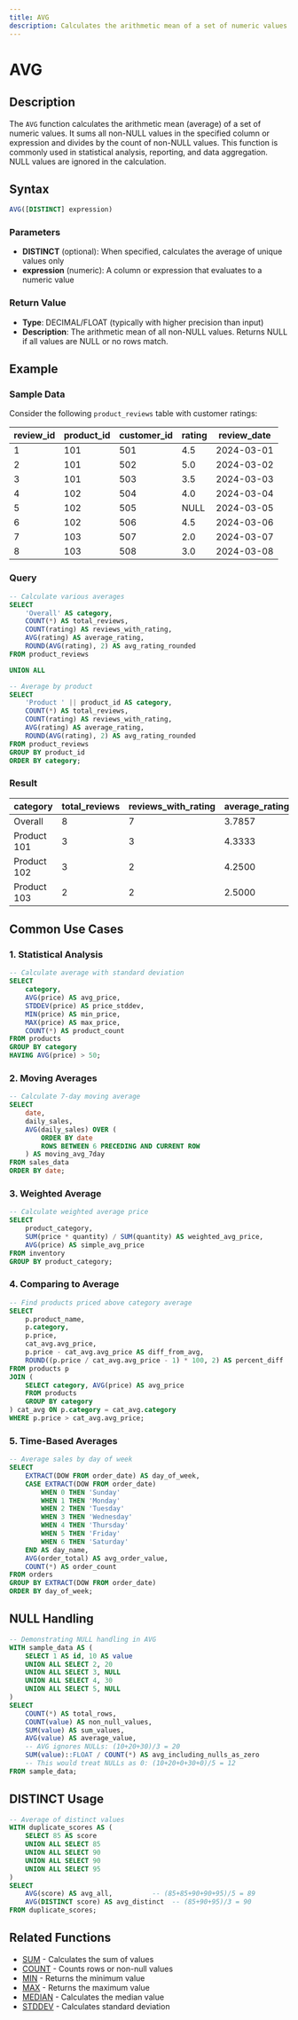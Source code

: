 ```yaml
---
title: AVG
description: Calculates the arithmetic mean of a set of numeric values
---
```


# AVG

## Description
The `AVG` function calculates the arithmetic mean (average) of a set of numeric values. It sums all non-NULL values in the specified column or expression and divides by the count of non-NULL values. This function is commonly used in statistical analysis, reporting, and data aggregation. NULL values are ignored in the calculation.

## Syntax
```sql
AVG([DISTINCT] expression)
```

### Parameters
- **DISTINCT** (optional): When specified, calculates the average of unique values only
- **expression** (numeric): A column or expression that evaluates to a numeric value

### Return Value
- **Type**: DECIMAL/FLOAT (typically with higher precision than input)
- **Description**: The arithmetic mean of all non-NULL values. Returns NULL if all values are NULL or no rows match.

## Example

### Sample Data
Consider the following `product_reviews` table with customer ratings:

| review_id | product_id | customer_id | rating | review_date |
|-----------|------------|-------------|--------|-------------|
| 1         | 101        | 501         | 4.5    | 2024-03-01  |
| 2         | 101        | 502         | 5.0    | 2024-03-02  |
| 3         | 101        | 503         | 3.5    | 2024-03-03  |
| 4         | 102        | 504         | 4.0    | 2024-03-04  |
| 5         | 102        | 505         | NULL   | 2024-03-05  |
| 6         | 102        | 506         | 4.5    | 2024-03-06  |
| 7         | 103        | 507         | 2.0    | 2024-03-07  |
| 8         | 103        | 508         | 3.0    | 2024-03-08  |

### Query
```sql
-- Calculate various averages
SELECT 
    'Overall' AS category,
    COUNT(*) AS total_reviews,
    COUNT(rating) AS reviews_with_rating,
    AVG(rating) AS average_rating,
    ROUND(AVG(rating), 2) AS avg_rating_rounded
FROM product_reviews

UNION ALL

-- Average by product
SELECT 
    'Product ' || product_id AS category,
    COUNT(*) AS total_reviews,
    COUNT(rating) AS reviews_with_rating,
    AVG(rating) AS average_rating,
    ROUND(AVG(rating), 2) AS avg_rating_rounded
FROM product_reviews
GROUP BY product_id
ORDER BY category;
```

### Result
| category     | total_reviews | reviews_with_rating | average_rating | avg_rating_rounded |
|--------------|---------------|---------------------|----------------|-------------------|
| Overall      | 8             | 7                   | 3.7857         | 3.79              |
| Product 101  | 3             | 3                   | 4.3333         | 4.33              |
| Product 102  | 3             | 2                   | 4.2500         | 4.25              |
| Product 103  | 2             | 2                   | 2.5000         | 2.50              |

## Common Use Cases

### 1. Statistical Analysis
```sql
-- Calculate average with standard deviation
SELECT 
    category,
    AVG(price) AS avg_price,
    STDDEV(price) AS price_stddev,
    MIN(price) AS min_price,
    MAX(price) AS max_price,
    COUNT(*) AS product_count
FROM products
GROUP BY category
HAVING AVG(price) > 50;
```

### 2. Moving Averages
```sql
-- Calculate 7-day moving average
SELECT 
    date,
    daily_sales,
    AVG(daily_sales) OVER (
        ORDER BY date 
        ROWS BETWEEN 6 PRECEDING AND CURRENT ROW
    ) AS moving_avg_7day
FROM sales_data
ORDER BY date;
```

### 3. Weighted Average
```sql
-- Calculate weighted average price
SELECT 
    product_category,
    SUM(price * quantity) / SUM(quantity) AS weighted_avg_price,
    AVG(price) AS simple_avg_price
FROM inventory
GROUP BY product_category;
```

### 4. Comparing to Average
```sql
-- Find products priced above category average
SELECT 
    p.product_name,
    p.category,
    p.price,
    cat_avg.avg_price,
    p.price - cat_avg.avg_price AS diff_from_avg,
    ROUND((p.price / cat_avg.avg_price - 1) * 100, 2) AS percent_diff
FROM products p
JOIN (
    SELECT category, AVG(price) AS avg_price
    FROM products
    GROUP BY category
) cat_avg ON p.category = cat_avg.category
WHERE p.price > cat_avg.avg_price;
```

### 5. Time-Based Averages
```sql
-- Average sales by day of week
SELECT 
    EXTRACT(DOW FROM order_date) AS day_of_week,
    CASE EXTRACT(DOW FROM order_date)
        WHEN 0 THEN 'Sunday'
        WHEN 1 THEN 'Monday'
        WHEN 2 THEN 'Tuesday'
        WHEN 3 THEN 'Wednesday'
        WHEN 4 THEN 'Thursday'
        WHEN 5 THEN 'Friday'
        WHEN 6 THEN 'Saturday'
    END AS day_name,
    AVG(order_total) AS avg_order_value,
    COUNT(*) AS order_count
FROM orders
GROUP BY EXTRACT(DOW FROM order_date)
ORDER BY day_of_week;
```

## NULL Handling

```sql
-- Demonstrating NULL handling in AVG
WITH sample_data AS (
    SELECT 1 AS id, 10 AS value
    UNION ALL SELECT 2, 20
    UNION ALL SELECT 3, NULL
    UNION ALL SELECT 4, 30
    UNION ALL SELECT 5, NULL
)
SELECT 
    COUNT(*) AS total_rows,
    COUNT(value) AS non_null_values,
    SUM(value) AS sum_values,
    AVG(value) AS average_value,
    -- AVG ignores NULLs: (10+20+30)/3 = 20
    SUM(value)::FLOAT / COUNT(*) AS avg_including_nulls_as_zero
    -- This would treat NULLs as 0: (10+20+0+30+0)/5 = 12
FROM sample_data;
```

## DISTINCT Usage

```sql
-- Average of distinct values
WITH duplicate_scores AS (
    SELECT 85 AS score
    UNION ALL SELECT 85
    UNION ALL SELECT 90
    UNION ALL SELECT 90
    UNION ALL SELECT 95
)
SELECT 
    AVG(score) AS avg_all,          -- (85+85+90+90+95)/5 = 89
    AVG(DISTINCT score) AS avg_distinct  -- (85+90+95)/3 = 90
FROM duplicate_scores;
```

## Related Functions
- [SUM](./sum.md) - Calculates the sum of values
- [COUNT](./count.md) - Counts rows or non-null values
- [MIN](./min.md) - Returns the minimum value
- [MAX](./max.md) - Returns the maximum value
- [MEDIAN](./median.md) - Calculates the median value
- [STDDEV](./stddev.md) - Calculates standard deviation